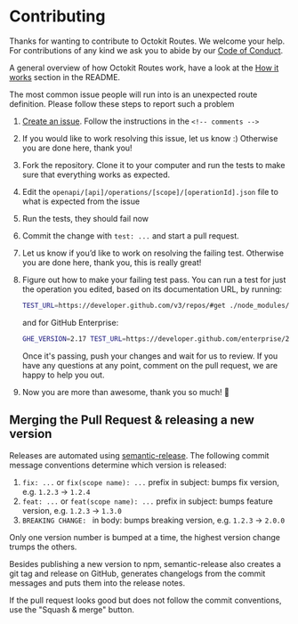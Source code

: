 # Contributing

Thanks for wanting to contribute to Octokit Routes. We welcome your help.
For contributions of any kind we ask you to abide by our [Code of Conduct](CODE_OF_CONDUCT.md).

A general overview of how Octokit Routes work, have a look at the
[How it works](README.md#how-it-works) section in the README.

The most common issue people will run into is an unexpected route definition.
Please follow these steps to report such a problem

1. [Create an issue](https://github.com/octokit/routes/issues/new). Follow the instructions in the `<!-- comments -->`
2. If you would like to work resolving this issue, let us know :)
   Otherwise you are done here, thank you!
3. Fork the repository. Clone it to your computer and run the tests to make sure that everything works as expected.
4. Edit the `openapi/[api]/operations/[scope]/[operationId].json` file to what is expected from the issue
5. Run the tests, they should fail now
6. Commit the change with `test: ...` and start a pull request.
7. Let us know if you’d like to work on resolving the failing test.
   Otherwise you are done here, thank you, this is really great!
8. Figure out how to make your failing test pass. You can run a test for just the operation you edited, based on its documentation URL, by running:

   ```bash
   TEST_URL=https://developer.github.com/v3/repos/#get ./node_modules/.bin/tap test/integration/endpoints-test.js
   ```

   and for GitHub Enterprise:

   ```bash
   GHE_VERSION=2.17 TEST_URL=https://developer.github.com/enterprise/2.17/v3/repos/#get ./node_modules/.bin/tap test/integration/endpoints-test.js
   ```

   Once it's passing, push your changes and wait for us to review. If you have any questions at any point, comment on the pull request, we are happy to help you out.
9. Now you are more than awesome, thank you so much! 💐

## Merging the Pull Request & releasing a new version

Releases are automated using [semantic-release](https://github.com/semantic-release/semantic-release).
The following commit message conventions determine which version is released:

1. `fix: ...` or `fix(scope name): ...` prefix in subject: bumps fix version, e.g. `1.2.3` → `1.2.4`
2. `feat: ...` or `feat(scope name): ...` prefix in subject: bumps feature version, e.g. `1.2.3` → `1.3.0`
3. `BREAKING CHANGE: ` in body: bumps breaking version, e.g. `1.2.3` → `2.0.0`

Only one version number is bumped at a time, the highest version change trumps the others.

Besides publishing a new version to npm, semantic-release also creates a git tag and release on GitHub, generates changelogs from the commit messages and puts them into the release notes.

If the pull request looks good but does not follow the commit conventions, use the "Squash & merge" button.

